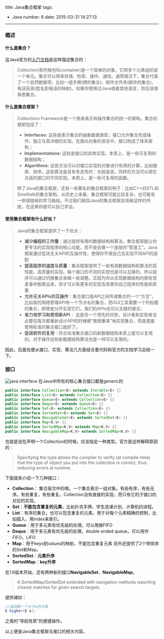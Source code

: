 title: Java集合框架
tags:
  - Java
number: 6
date: 2015-03-31 14:27:13
---

### 概述
#### 什么是集合？

这Java官方的[入门文档](https://docs.oracle.com/javase/tutorial/collections/intro/index.html)是这样描述集合的：

> Collection(有时候也叫container)是一个简单的对象，它把多个元素组织成一个单元。集合可以用来存储、检索、操作、通信。通常情况下，集合代表了一个自然数据项，比如一组手牌(牌的集合)、邮件文件夹(邮件的集合)、电话目录(姓名到电话的映射)。如果你使用过Java或者其他语言，你应该很熟悉集合。
#### 什么是集合框架？

> Collections Framework是一个用来表示和操作集合的统一的架构。集合的框架包括了：
> - **Interfaces:**
>   这些是表示集合的抽象数据类型，接口允许集合完成操作，独立与其详细的实现。在面向对象的语言中，接口构成了体系架构；
> - **Implementations:**
>   这些是接口的具体实现。本质上，是一些可复用的数据结构；
> - **Algorithms:**
>   这些方法可以对接口实现的对象进行有用的计算，比如搜索、排序。这些算法是具有多态性的：也就是说，同样的方法可以用在合适的接口的不同实现。本质上，是一些可复用的函数。
> 
> 除了Java的集合框架，还有一些著名的集合框架的例子：比如C++的STL和Smalltalk的集合架构。从历史上来看，集合框架可能比较复杂，也可能有一些很陡峭的学习曲线。不过我们相信Java的集合框架会突破这样的传统，在这章你就可以自己学会。
#### 使用集合框架有什么好处？

> Java的集合框架提供了一下优点：
> - **减少编程的工作量**：通过提供有用的数据结构和算法，集合框架能让你更专注的实现程序的核心功能，而不是去做一个底层的“管道工”。Java框架通过促进无关API的互操作性，使得你不用自己去实现不同API的适配
> - **提高程序的速度与质量**：集合框架提供了一些有用数据结构和算法的高性能、高质量的实现。每个接口的不同的实现也是可以互换的，所以程序可以通过切换集合来做一些调整。正因为你从实现数据结构的那些苦差事中脱离出来，你才可以有更多的实现去改善你自己程序的性能和质量
> - **允许无关APIs的互操作**：集合接口是API之间传递集合的一个“方言”，比如我的网络管理API有一个节点名的集合，而GUI工具需要一个列标题的集合，即使是分开实现它们，我们的APIs也可以无缝的接合。
> - **省力地学习和使用新API**：
>   这是另一个领先的优势，设计者和实现者没必要在每次都重新设计API的时候都“推倒重来”地实现集合，而是直接使用标准的集合接口就好了。
> - **促进软件的复用**：符合标准集合接口的新数据结构本质上是可以复用的。对于操作这些新数据结构算法也是一样可以复用的。

因此，后面也便从接口、实现、算法几方面结合着代码和官方的文档学习总结一下。
### 接口

![java interface](https://cloud.githubusercontent.com/assets/1736354/6912860/5a9ea472-d7aa-11e4-9002-8e2c90d0ca58.png)
在Java中所有的核心集合接口都是generic的

``` java
public interface Collection<E> extends Iterable<E> {}
public interface List<E> extends Collection<E> {}
public interface Queue<E> extends Collection<E> {}
public interface Deque<E> extends Queue<E> {}
public interface Set<E> extends Collection<E> {}
public interface SortedSet<E> extends Set<E> {}
public interface NavigableSet<E> extends SortedSet<E> {}
public interface Map<K,V> {}
public interface SortedMap<K,V> extends Map<K,V> {}
public interface NavigableMap<K,V> extends SortedMap<K,V> {}
```

也就是说在声明一个Collection的时候，应该指定一种类型。官方是这样解释原因的：

> Specifying the type allows the compiler to verify (at compile-time) that the type of object you put into the collection is correct, thus reducing errors at runtime.

下面就来介绍一下几种接口：
- **Collection**： 集合层次中的根。一个集合表示一组对象。有些有序，有些无序。有些重复，有些重复。Collection没有直接的实现，而只有它的子接口的对应的实现。
- **Set**：**不能包含重复的元素**，比如扑克手牌、学生选课计划、计算机的进程。
- **List**：有序的集合，也可以包含重复的元素。用于对每个元素精确的控制，比如插入、用index来索引。
- **Queue**：用于多元素有优先级的处理，可以用做FIFO
- **Deque**：用于多元素有优先级的处理，double ended queue，可以用作FIFO，LIFO
- **Map**：用于keys到values的映射，不能包含重复元素
  另外还提供了2个带排序的Set和Map。
- **SortedSet**：**元素升序**
- **SortedMap**：**key升序**

在1.6版本开始，还有两种新的接口**NavigableSet**、**NavigableMap**。

> A SortedMap/SortedSet extended with navigation methods reporting closest matches for given search targets.

提供诸如：

``` java
//返回第一个大于e的元素
E higher(E e);
```

之类的“导航性质”的便捷操作。

以上便是Java集合框架与接口的相关内容。
